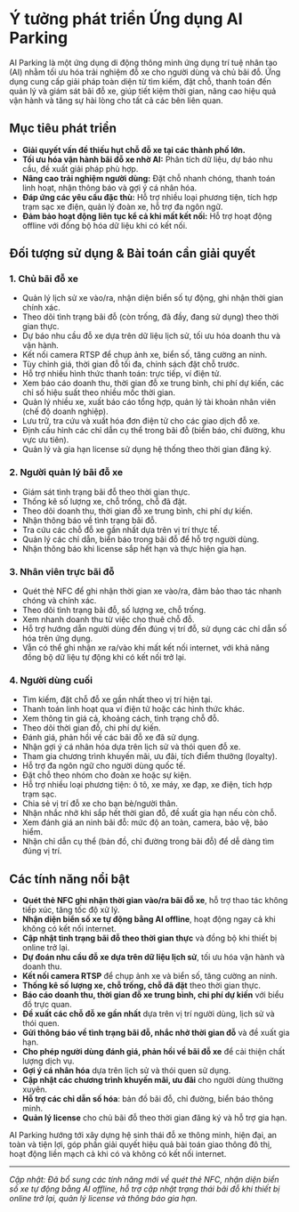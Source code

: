 # Ý tưởng phát triển Ứng dụng AI Parking

AI Parking là một ứng dụng di động thông minh ứng dụng trí tuệ nhân tạo (AI) nhằm tối ưu hóa trải nghiệm đỗ xe cho người dùng và chủ bãi đỗ. Ứng dụng cung cấp giải pháp toàn diện từ tìm kiếm, đặt chỗ, thanh toán đến quản lý và giám sát bãi đỗ xe, giúp tiết kiệm thời gian, nâng cao hiệu quả vận hành và tăng sự hài lòng cho tất cả các bên liên quan.

## Mục tiêu phát triển

- **Giải quyết vấn đề thiếu hụt chỗ đỗ xe tại các thành phố lớn.**
- **Tối ưu hóa vận hành bãi đỗ xe nhờ AI:** Phân tích dữ liệu, dự báo nhu cầu, đề xuất giải pháp phù hợp.
- **Nâng cao trải nghiệm người dùng:** Đặt chỗ nhanh chóng, thanh toán linh hoạt, nhận thông báo và gợi ý cá nhân hóa.
- **Đáp ứng các yêu cầu đặc thù:** Hỗ trợ nhiều loại phương tiện, tích hợp trạm sạc xe điện, quản lý đoàn xe, hỗ trợ đa ngôn ngữ.
- **Đảm bảo hoạt động liên tục kể cả khi mất kết nối:** Hỗ trợ hoạt động offline với đồng bộ hóa dữ liệu khi có kết nối.

## Đối tượng sử dụng & Bài toán cần giải quyết

### 1. Chủ bãi đỗ xe

- Quản lý lịch sử xe vào/ra, nhận diện biển số tự động, ghi nhận thời gian chính xác.
- Theo dõi tình trạng bãi đỗ (còn trống, đã đầy, đang sử dụng) theo thời gian thực.
- Dự báo nhu cầu đỗ xe dựa trên dữ liệu lịch sử, tối ưu hóa doanh thu và vận hành.
- Kết nối camera RTSP để chụp ảnh xe, biển số, tăng cường an ninh.
- Tùy chỉnh giá, thời gian đỗ tối đa, chính sách đặt chỗ trước.
- Hỗ trợ nhiều hình thức thanh toán: trực tiếp, ví điện tử.
- Xem báo cáo doanh thu, thời gian đỗ xe trung bình, chi phí dự kiến, các chỉ số hiệu suất theo nhiều mốc thời gian.
- Quản lý nhiều xe, xuất báo cáo tổng hợp, quản lý tài khoản nhân viên (chế độ doanh nghiệp).
- Lưu trữ, tra cứu và xuất hóa đơn điện tử cho các giao dịch đỗ xe.
- Định cấu hình các chỉ dẫn cụ thể trong bãi đỗ (biển báo, chỉ đường, khu vực ưu tiên).
- Quản lý và gia hạn license sử dụng hệ thống theo thời gian đăng ký.

### 2. Người quản lý bãi đỗ xe

- Giám sát tình trạng bãi đỗ theo thời gian thực.
- Thống kê số lượng xe, chỗ trống, chỗ đã đặt.
- Theo dõi doanh thu, thời gian đỗ xe trung bình, chi phí dự kiến.
- Nhận thông báo về tình trạng bãi đỗ.
- Tra cứu các chỗ đỗ xe gần nhất dựa trên vị trí thực tế.
- Quản lý các chỉ dẫn, biển báo trong bãi đỗ để hỗ trợ người dùng.
- Nhận thông báo khi license sắp hết hạn và thực hiện gia hạn.

### 3. Nhân viên trực bãi đỗ

- Quét thẻ NFC để ghi nhận thời gian xe vào/ra, đảm bảo thao tác nhanh chóng và chính xác.
- Theo dõi tình trạng bãi đỗ, số lượng xe, chỗ trống.
- Xem nhanh doanh thu từ việc cho thuê chỗ đỗ.
- Hỗ trợ hướng dẫn người dùng đến đúng vị trí đỗ, sử dụng các chỉ dẫn số hóa trên ứng dụng.
- Vẫn có thể ghi nhận xe ra/vào khi mất kết nối internet, với khả năng đồng bộ dữ liệu tự động khi có kết nối trở lại.

### 4. Người dùng cuối

- Tìm kiếm, đặt chỗ đỗ xe gần nhất theo vị trí hiện tại.
- Thanh toán linh hoạt qua ví điện tử hoặc các hình thức khác.
- Xem thông tin giá cả, khoảng cách, tình trạng chỗ đỗ.
- Theo dõi thời gian đỗ, chi phí dự kiến.
- Đánh giá, phản hồi về các bãi đỗ xe đã sử dụng.
- Nhận gợi ý cá nhân hóa dựa trên lịch sử và thói quen đỗ xe.
- Tham gia chương trình khuyến mãi, ưu đãi, tích điểm thưởng (loyalty).
- Hỗ trợ đa ngôn ngữ cho người dùng quốc tế.
- Đặt chỗ theo nhóm cho đoàn xe hoặc sự kiện.
- Hỗ trợ nhiều loại phương tiện: ô tô, xe máy, xe đạp, xe điện, tích hợp trạm sạc.
- Chia sẻ vị trí đỗ xe cho bạn bè/người thân.
- Nhận nhắc nhở khi sắp hết thời gian đỗ, đề xuất gia hạn nếu còn chỗ.
- Xem đánh giá an ninh bãi đỗ: mức độ an toàn, camera, bảo vệ, bảo hiểm.
- Nhận chỉ dẫn cụ thể (bản đồ, chỉ đường trong bãi đỗ) để dễ dàng tìm đúng vị trí.

## Các tính năng nổi bật

- **Quét thẻ NFC ghi nhận thời gian vào/ra bãi đỗ xe**, hỗ trợ thao tác không tiếp xúc, tăng tốc độ xử lý.
- **Nhận diện biển số xe tự động bằng AI offline**, hoạt động ngay cả khi không có kết nối internet.
- **Cập nhật tình trạng bãi đỗ theo thời gian thực** và đồng bộ khi thiết bị online trở lại.
- **Dự đoán nhu cầu đỗ xe dựa trên dữ liệu lịch sử**, tối ưu hóa vận hành và doanh thu.
- **Kết nối camera RTSP** để chụp ảnh xe và biển số, tăng cường an ninh.
- **Thống kê số lượng xe, chỗ trống, chỗ đã đặt** theo thời gian thực.
- **Báo cáo doanh thu, thời gian đỗ xe trung bình, chi phí dự kiến** với biểu đồ trực quan.
- **Đề xuất các chỗ đỗ xe gần nhất** dựa trên vị trí người dùng, lịch sử và thói quen.
- **Gửi thông báo về tình trạng bãi đỗ, nhắc nhở thời gian đỗ** và đề xuất gia hạn.
- **Cho phép người dùng đánh giá, phản hồi về bãi đỗ xe** để cải thiện chất lượng dịch vụ.
- **Gợi ý cá nhân hóa** dựa trên lịch sử và thói quen sử dụng.
- **Cập nhật các chương trình khuyến mãi, ưu đãi** cho người dùng thường xuyên.
- **Hỗ trợ các chỉ dẫn số hóa**: bản đồ bãi đỗ, chỉ đường, biển báo thông minh.
- **Quản lý license** cho chủ bãi đỗ theo thời gian đăng ký và hỗ trợ gia hạn.

AI Parking hướng tới xây dựng hệ sinh thái đỗ xe thông minh, hiện đại, an toàn và tiện lợi, góp phần giải quyết hiệu quả bài toán giao thông đô thị, hoạt động liền mạch cả khi có và không có kết nối internet.

---
*Cập nhật: Đã bổ sung các tính năng mới về quét thẻ NFC, nhận diện biển số xe tự động bằng AI offline, hỗ trợ cập nhật trạng thái bãi đỗ khi thiết bị online trở lại, quản lý license và thông báo gia hạn.*
